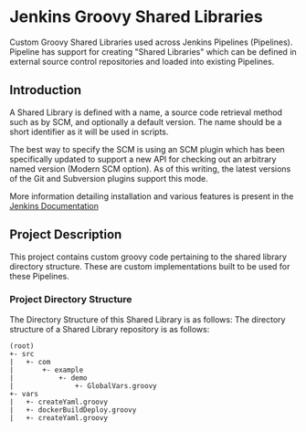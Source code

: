 # Jenkins Groovy Shared Libraries
Custom Groovy Shared Libraries used across Jenkins Pipelines (Pipelines). Pipeline has support for creating "Shared Libraries" which can be defined in external source control repositories and loaded into existing Pipelines.

## Introduction
A Shared Library is defined with a name, a source code retrieval method such as by SCM, and optionally a default version. The name should be a short identifier as it will be used in scripts.

The best way to specify the SCM is using an SCM plugin which has been specifically updated to support a new API for checking out an arbitrary named version (Modern SCM option). As of this writing, the latest versions of the Git and Subversion plugins support this mode.

More information detailing installation and various features is present in the [Jenkins Documentation](https://jenkins.io/doc/book/pipeline/shared-libraries/)

## Project Description
This project contains custom groovy code pertaining to the shared library directory structure. These are custom implementations built to be used for these Pipelines.

### Project Directory Structure
The Directory Structure of this Shared Library is as follows:
The directory structure of a Shared Library repository is as follows:
```
(root)
+- src                     
|   +- com
|       +- example
|           +- demo  
|               +- GlobalVars.groovy   
+- vars
|   +- createYaml.groovy
|   +- dockerBuildDeploy.groovy
|   +- createYaml.groovy
```
